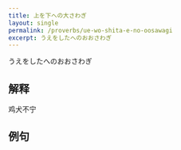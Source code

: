 ```yaml
---
title: 上を下への大さわぎ
layout: single
permalink: /proverbs/ue-wo-shita-e-no-oosawagi
excerpt: うえをしたへのおおさわぎ
---
```


うえをしたへのおおさわぎ

## 解释

鸡犬不宁

## 例句


